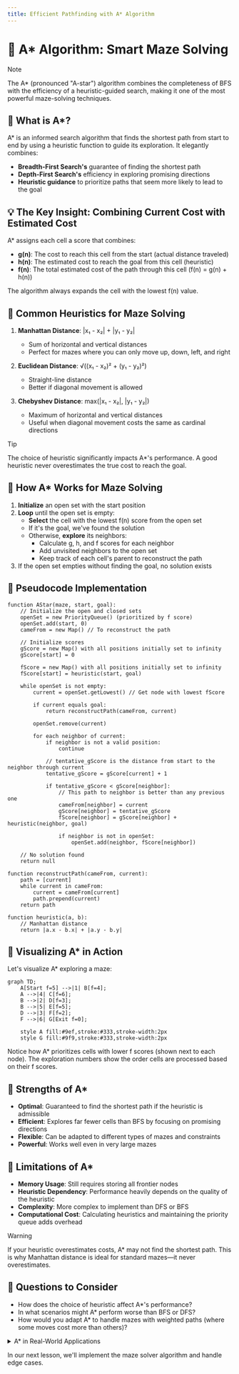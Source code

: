 ```yaml
---
title: Efficient Pathfinding with A* Algorithm
---
```


# 🌟 A* Algorithm: Smart Maze Solving

> [!NOTE]
> The A* (pronounced "A-star") algorithm combines the completeness of BFS with the efficiency of a heuristic-guided search, making it one of the most powerful maze-solving techniques.

## 🧠 What is A*?

A* is an informed search algorithm that finds the shortest path from start to end by using a heuristic function to guide its exploration. It elegantly combines:

- **Breadth-First Search's** guarantee of finding the shortest path
- **Depth-First Search's** efficiency in exploring promising directions
- **Heuristic guidance** to prioritize paths that seem more likely to lead to the goal

## 💡 The Key Insight: Combining Current Cost with Estimated Cost

A* assigns each cell a score that combines:
- **g(n)**: The cost to reach this cell from the start (actual distance traveled)
- **h(n)**: The estimated cost to reach the goal from this cell (heuristic)
- **f(n)**: The total estimated cost of the path through this cell (f(n) = g(n) + h(n))

The algorithm always expands the cell with the lowest f(n) value.

## 🧮 Common Heuristics for Maze Solving

1. **Manhattan Distance**: |x₁ - x₂| + |y₁ - y₂|
   - Sum of horizontal and vertical distances
   - Perfect for mazes where you can only move up, down, left, and right

2. **Euclidean Distance**: √((x₁ - x₂)² + (y₁ - y₂)²)
   - Straight-line distance
   - Better if diagonal movement is allowed

3. **Chebyshev Distance**: max(|x₁ - x₂|, |y₁ - y₂|)
   - Maximum of horizontal and vertical distances
   - Useful when diagonal movement costs the same as cardinal directions

> [!TIP]
> The choice of heuristic significantly impacts A*'s performance. A good heuristic never overestimates the true cost to reach the goal.

## 🔄 How A* Works for Maze Solving

1. **Initialize** an open set with the start position
2. **Loop** until the open set is empty:
   - **Select** the cell with the lowest f(n) score from the open set
   - If it's the goal, we've found the solution
   - Otherwise, **explore** its neighbors:
     - Calculate g, h, and f scores for each neighbor
     - Add unvisited neighbors to the open set
     - Keep track of each cell's parent to reconstruct the path
3. If the open set empties without finding the goal, no solution exists

## 📝 Pseudocode Implementation

```
function AStar(maze, start, goal):
    // Initialize the open and closed sets
    openSet = new PriorityQueue() (prioritized by f score)
    openSet.add(start, 0)
    cameFrom = new Map() // To reconstruct the path
    
    // Initialize scores
    gScore = new Map() with all positions initially set to infinity
    gScore[start] = 0
    
    fScore = new Map() with all positions initially set to infinity
    fScore[start] = heuristic(start, goal)
    
    while openSet is not empty:
        current = openSet.getLowest() // Get node with lowest fScore
        
        if current equals goal:
            return reconstructPath(cameFrom, current)
            
        openSet.remove(current)
        
        for each neighbor of current:
            if neighbor is not a valid position:
                continue
                
            // tentative_gScore is the distance from start to the neighbor through current
            tentative_gScore = gScore[current] + 1
            
            if tentative_gScore < gScore[neighbor]:
                // This path to neighbor is better than any previous one
                cameFrom[neighbor] = current
                gScore[neighbor] = tentative_gScore
                fScore[neighbor] = gScore[neighbor] + heuristic(neighbor, goal)
                
                if neighbor is not in openSet:
                    openSet.add(neighbor, fScore[neighbor])
    
    // No solution found
    return null
    
function reconstructPath(cameFrom, current):
    path = [current]
    while current in cameFrom:
        current = cameFrom[current]
        path.prepend(current)
    return path
    
function heuristic(a, b):
    // Manhattan distance
    return |a.x - b.x| + |a.y - b.y|
```

## 🧠 Visualizing A* in Action

Let's visualize A* exploring a maze:

```mermaid
graph TD;
    A[Start f=5] -->|1| B[f=4];
    A -->|4| C[f=6];
    B -->|2| D[f=3];
    B -->|5| E[f=5];
    D -->|3| F[f=2];
    F -->|6| G[Exit f=0];
    
    style A fill:#9ef,stroke:#333,stroke-width:2px
    style G fill:#9f9,stroke:#333,stroke-width:2px
```

Notice how A* prioritizes cells with lower f scores (shown next to each node). The exploration numbers show the order cells are processed based on their f scores.

## 💪 Strengths of A*

- **Optimal**: Guaranteed to find the shortest path if the heuristic is admissible
- **Efficient**: Explores far fewer cells than BFS by focusing on promising directions
- **Flexible**: Can be adapted to different types of mazes and constraints
- **Powerful**: Works well even in very large mazes

## 🚧 Limitations of A*

- **Memory Usage**: Still requires storing all frontier nodes
- **Heuristic Dependency**: Performance heavily depends on the quality of the heuristic
- **Complexity**: More complex to implement than DFS or BFS
- **Computational Cost**: Calculating heuristics and maintaining the priority queue adds overhead

> [!WARNING]
> If your heuristic overestimates costs, A* may not find the shortest path. This is why Manhattan distance is ideal for standard mazes—it never overestimates.

## 🤔 Questions to Consider

- How does the choice of heuristic affect A*'s performance?
- In what scenarios might A* perform worse than BFS or DFS?
- How would you adapt A* to handle mazes with weighted paths (where some moves cost more than others)?

<details>
<summary>A* in Real-World Applications</summary>

A* isn't just for solving paper mazes—it's used in:

- **Video Game Pathfinding**: NPCs finding their way around obstacles
- **Robotics**: Planning robot movements in complex environments
- **GPS Navigation**: Finding optimal routes through road networks
- **Network Routing**: Efficiently routing data through networks
- **Puzzle Solving**: Solving sliding puzzle games like the 15-puzzle

This wide applicability makes A* one of the most important algorithms to understand in computer science.
</details>

In our next lesson, we'll implement the maze solver algorithm and handle edge cases. 